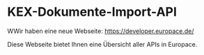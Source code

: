# KEX-Dokumente-Import-API 

WWir haben eine neue Webseite: https://developer.europace.de/
 
 Diese Webseite bietet Ihnen eine Übersicht aller APIs in Europace.
